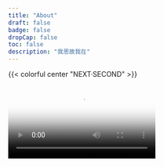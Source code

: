 ```yaml
---
title: "About"
draft: false
badge: false
dropCap: false
toc: false
description: "我思故我在"
---
```


{{< colorful center "NEXT·SECOND" >}}

<video poster="https://zccon.oss-cn-beijing.aliyuncs.com/Hugo/images/background/%E5%90%91%E6%97%A5%E8%91%B5.png" controls>
<source src="https://zccon.oss-cn-beijing.aliyuncs.com/Hugo/videos/guide.mp4"  >
</video>

